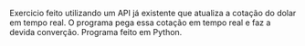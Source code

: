 Exercicio feito utilizando um API já existente que atualiza a cotação do dolar em tempo real.
O programa pega essa cotação em tempo real e faz a devida converção.
Programa feito em Python.
